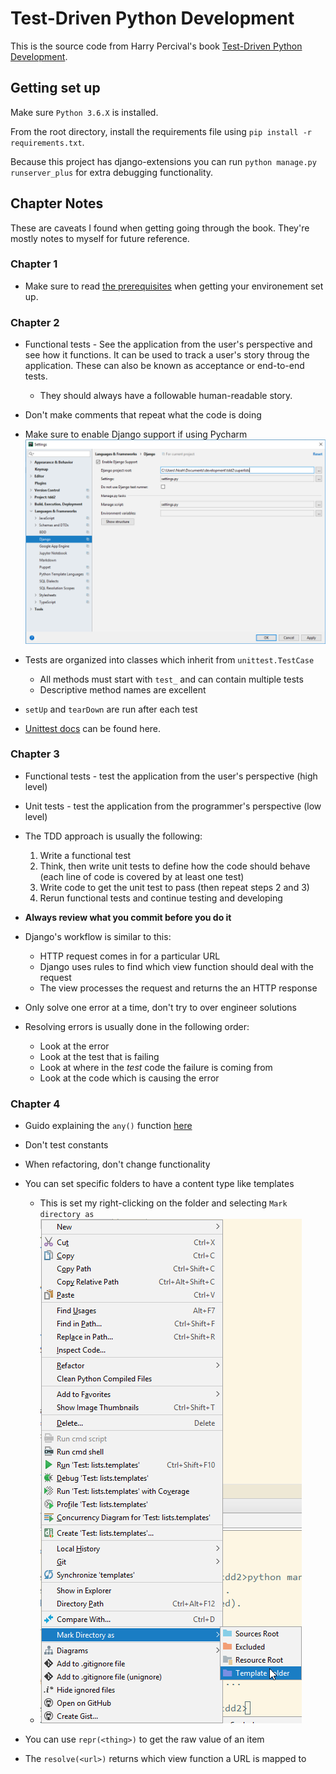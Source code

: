 # Test-Driven Python Development

This is the source code from Harry Percival's book [Test-Driven Python Development](https://www.obeythetestinggoat.com/).

## Getting set up

Make sure `Python 3.6.X` is installed.

From the root directory, install the requirements file using `pip install -r requirements.txt`.

Because this project has django-extensions you can run `python manage.py runserver_plus` for extra debugging functionality.

## Chapter Notes

These are caveats I found when getting going through the book. They're mostly notes to myself for future reference.

### Chapter 1

- Make sure to read [the prerequisites](https://www.obeythetestinggoat.com/book/pre-requisite-installations.html) when getting your environement set up.

### Chapter 2

- Functional tests - See the application from the user's perspective and see how it functions. It can be used to track
a user's story  throug the application. These can also be known as acceptance or end-to-end tests.
  - They should always have a followable human-readable story.
  
- Don't make comments that repeat what the code is doing

- Make sure to enable Django support if using Pycharm ![pycharm-django](docs/pycharm-enable-django.png)

- Tests are organized into classes which inherit from `unittest.TestCase`
  - All methods must start with `test_` and can contain multiple tests
  - Descriptive method names are excellent
  
 - `setUp` and `tearDown` are run after each test
 
 - [Unittest docs](https://docs.python.org/3/library/unittest.html) can be found here.
 
### Chapter 3

- Functional tests - test the application from the user's perspective (high level)

- Unit tests - test the application from the programmer's perspective (low level)

- The TDD approach is usually the following:
  1. Write a functional test
  2. Think, then write unit tests to define how the code should behave (each line of code is covered by at least one test)
  3. Write code to get the unit test to pass (then repeat steps 2 and 3)
  4. Rerun functional tests and continue testing and developing

- **Always review what you commit before you do it**

- Django's workflow is similar to this:
  - HTTP request comes in for a particular URL
  - Django uses rules to find which view function should deal with the request
  - The view processes the request and returns the an HTTP response
  
- Only solve one error at a time, don't try to over engineer solutions

- Resolving errors is usually done in the following order:
  - Look at the error
  - Look at the test that is failing
  - Look at where in the *test* code the failure is coming from
  - Look at the code which is causing the error

### Chapter 4

- Guido explaining the `any()` function [here](https://bit.ly/1iXxD18)

- Don't test constants

- When refactoring, don't change functionality

- You can set specific folders to have a content type like templates
  - This is set my right-clicking on the folder and selecting `Mark directory as`
  - ![pycharm-folders](docs/pycharm-mark-templates.png)
  
- You can use `repr(<thing>)` to get the raw value of an item

- The `resolve(<url>)` returns which view function a URL is mapped to
